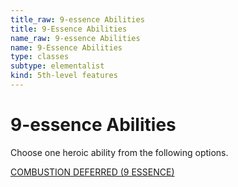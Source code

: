 ```yaml
---
title_raw: 9-essence Abilities
title: 9-Essence Abilities
name_raw: 9-essence Abilities
name: 9-Essence Abilities
type: classes
subtype: elementalist
kind: 5th-level features
---
```


# 9-essence Abilities

Choose one heroic ability from the following options.

[COMBUSTION DEFERRED (9 ESSENCE)](./Combustion%20Deferred.md)
